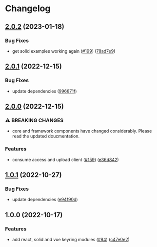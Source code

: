# Changelog

## [2.0.2](https://github.com/web3-storage/w3ui/compare/solid-keyring-v2.0.1...solid-keyring-v2.0.2) (2023-01-18)


### Bug Fixes

* get solid examples working again ([#199](https://github.com/web3-storage/w3ui/issues/199)) ([78ad7e9](https://github.com/web3-storage/w3ui/commit/78ad7e91dd83eff4e62f09100ef75b1c97671e3f))

## [2.0.1](https://github.com/web3-storage/w3ui/compare/solid-keyring-v2.0.0...solid-keyring-v2.0.1) (2022-12-15)


### Bug Fixes

* update dependencies ([996871f](https://github.com/web3-storage/w3ui/commit/996871fc433659a56100e529a969fbb9c054e103))

## [2.0.0](https://github.com/web3-storage/w3ui/compare/solid-keyring-v1.0.1...solid-keyring-v2.0.0) (2022-12-15)


### ⚠ BREAKING CHANGES

* core and framework components have changed considerably. Please read the updated doucmentation.

### Features

* consume access and upload client ([#159](https://github.com/web3-storage/w3ui/issues/159)) ([e36d842](https://github.com/web3-storage/w3ui/commit/e36d842b1695032355ab29646c3dce6a33880517))

## [1.0.1](https://github.com/web3-storage/w3ui/compare/solid-keyring-v1.0.0...solid-keyring-v1.0.1) (2022-10-27)


### Bug Fixes

* update dependencies ([e94f90d](https://github.com/web3-storage/w3ui/commit/e94f90d08e575f16ca4a91c6032bc3af6a613fcf))

## 1.0.0 (2022-10-17)


### Features

* add react, solid and vue keyring modules ([#84](https://github.com/web3-storage/w3ui/issues/84)) ([c47e0e2](https://github.com/web3-storage/w3ui/commit/c47e0e2e6fdb9ec15ea120f261864db7b0107ac5))
